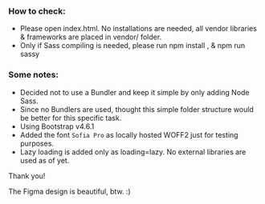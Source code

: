 
### How to check:
* Please open index.html. No installations are needed, all vendor libraries & frameworks are placed in vendor/ folder.
* Only if Sass compiling is needed, please run npm install , & npm run sassy

### Some notes:
* Decided not to use a Bundler and keep it simple by only adding Node Sass.
* Since no Bundlers are used, thought this simple folder structure would be better for this specific task.
* Using Bootstrap v4.6.1
* Added the font `Sofia Pro` as locally hosted WOFF2 just for testing purposes.
* Lazy loading is added only as loading=lazy. No external libraries are used as of yet.

Thank you!

The Figma design is beautiful, btw. :)

